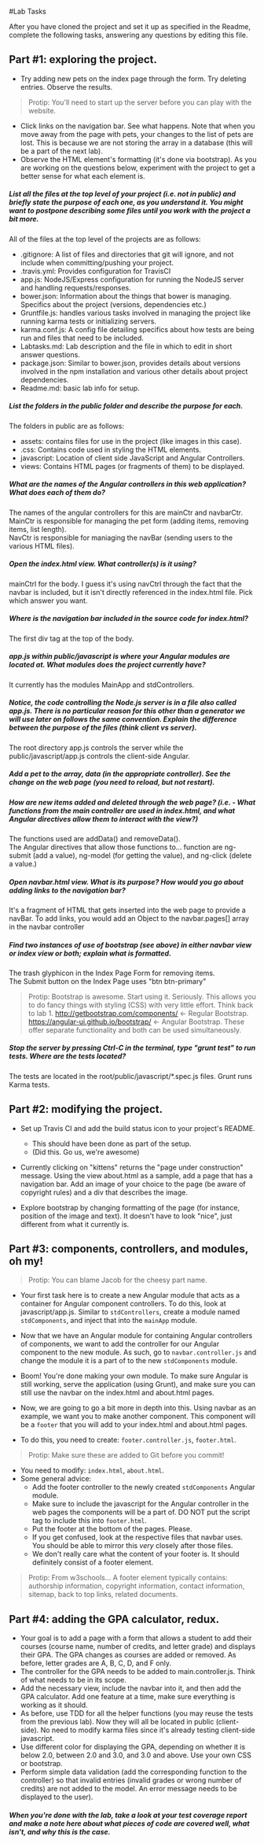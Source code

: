 #Lab Tasks

After you have cloned the project and set it up as specified in the Readme, complete the following tasks, answering any
questions by editing this file.

## Part #1: exploring the project.

- Try adding new pets on the index page through the form. Try deleting entries. Observe the results.

> Protip: You'll need to start up the server before you can play with the website.

- Click links on the navigation bar. See what happens. Note that when you move away from the page with pets, your changes to the list of pets are lost. This is because we are not storing the array in a database (this will be a part of the next lab).
- Observe the HTML element's formatting (it's done via bootstrap). As you are working on the questions below, experiment with the project to get a better sense for what each element is.

##### List all the files at the top level of your project (i.e. not in public) and briefly state the purpose of each one, as you understand it. You might want to postpone describing some files until you work with the project a bit more.

All of the files at the top level of the projects are as follows:
- .gitignore: A list of files and directories that git will ignore, and not include when committing/pushing your project.
- .travis.yml: Provides configuration for TravisCI
- app.js: NodeJS/Express configuration for running the NodeJS server and handling requests/responses.
- bower.json: Information about the things that bower is managing. Specifics about the project (versions, dependencies etc.)
- Gruntfile.js: handles various tasks involved in managing the project like running karma tests or initializing servers.
- karma.conf.js: A config file detailing specifics about how tests are being run and files that need to be included.
- Labtasks.md: Lab description and the file in which to edit in short answer questions.
- package.json: Similar to bower.json, provides details about versions involved in the npm installation and various other details about project dependencies.
- Readme.md: basic lab info for setup.

##### List the folders in the public folder and describe the purpose for each.

The folders in public are as follows:
- assets: contains files for use in the project (like images in this case).
- .css: Contains code used in styling the HTML elements.
- javascript: Location of client side JavaScript and Angular Controllers.
- views: Contains HTML pages (or fragments of them) to be displayed.

##### What are the names of the Angular controllers in this web application? What does each of them do?

The names of the angular controllers for this are mainCtr and navbarCtr.  
MainCtr is responsible for managing the pet form (adding items, removing items, list length).  
NavCtr is responsible for maniaging the navBar (sending users to the various HTML files).

##### Open the index.html view. What controller(s) is it using?

mainCtrl for the body. I guess it's using navCtrl through the fact that the navbar is included, but it isn't directly referenced in the index.html file. Pick which answer you want.

##### Where is the navigation bar included in the source code for index.html?

The first div tag at the top of the body.

##### app.js within public/javascript is where your Angular modules are located at. What modules does the project currently have?

It currently has the modules MainApp and stdControllers.

##### Notice, the code controlling the Node.js server is in a file also called app.js. There is no particular reason for this other than a generator we will use later on follows the same convention. Explain the difference between the purpose of the files (think client vs server).

The root directory app.js controls the server while the public/javascript/app.js controls the client-side Angular.

##### Add a pet to the array, data (in the appropriate controller). See the change on the web page (you need to reload, but not restart).


##### How are new items added and deleted through the web page? (i.e. - What functions from the main controller are used in index.html, and what Angular directives allow them to interact with the view?)

The functions used are addData() and removeData().  
The Angular directives that allow those functions to... function are ng-submit (add a value), ng-model (for getting the value), and ng-click (delete a value.)

##### Open navbar.html view. What is its purpose? How would you go about adding links to the navigation bar?

It's a fragment of HTML that gets inserted into the web page to provide a navBar. To add links, you would add an Object to the navbar.pages[] array in the navbar controller

##### Find two instances of use of bootstrap (see above) in either navbar view or index view or both; explain what is formatted.

The trash glyphicon in the Index Page Form for removing items.  
The Submit button on the Index Page uses "btn btn-primary"


>Protip: Bootstrap is awesome. Start using it. Seriously. This allows you to do fancy things with styling (CSS) with very little effort. Think back to lab 1. http://getbootstrap.com/components/ <- Regular Bootstrap. https://angular-ui.github.io/bootstrap/ <- Angular Bootstrap. These offer separate functionality and both can be used simultaneously.

##### Stop the server by pressing Ctrl-C in the terminal, type "grunt test" to run tests. Where are the tests located?

The tests are located in the root/public/javascript/*.spec.js files. Grunt runs Karma tests.

## Part #2: modifying the project.

- Set up Travis CI and add the build status icon to your project's README.
  - This should have been done as part of the setup.
  - (Did this. Go us, we're awesome)

- Currently clicking on "kittens" returns the "page under construction" message. Using the view about.html as a sample, add a page that has a navigation bar. Add an image of your choice to the page (be aware of copyright rules) and a div that describes the image.
- Explore bootstrap by changing formatting of the page (for instance, position of the image and text). It doesn't have to look "nice", just different from what it currently is.

## Part #3: components, controllers, and modules, oh my!

>Protip: You can blame Jacob for the cheesy part name.

- Your first task here is to create a new Angular module that acts as a container for Angular component controllers. To do this, look at javascript/app.js. Similar to `stdControllers`, create a module named `stdComponents`, and inject that into the `mainApp` module.
- Now that we have an Angular module for containing Angular controllers of components, we want to add the controller for our Angular component to the new module. As such, go to `navbar.controller.js` and change the module it is a part of to the new `stdComponents` module.
- Boom! You're done making your own module. To make sure Angular is still working, serve the application (using Grunt), and make sure you can still use the navbar on the index.html and about.html pages.

- Now, we are going to go a bit more in depth into this. Using navbar as an example, we want you to make another component. This component will be a `footer` that you will add to your index.html and about.html pages.
- To do this, you need to create: `footer.controller.js`, `footer.html`.

>Protip: Make sure these are added to Git before you commit!

- You need to modify: `index.html`, `about.html`.
- Some general advice:
  - Add the footer controller to the newly created `stdComponents` Angular module.
  - Make sure to include the javascript for the Angular controller in the web pages the components will be a part of. DO NOT put the script tag to include this into `footer.html`.
  - Put the footer at the bottom of the pages. Please.
  - If you get confused, look at the respective files that navbar uses. You should be able to mirror this _very_ closely after those files.
  - We don't really care what the content of your footer is. It should definitely consist of a footer element.

>Protip: From w3schools... A footer element typically contains: authorship information, copyright information, contact information, sitemap, back to top links, related documents.


## Part #4: adding the GPA calculator, redux.
- Your goal is to add a page with a form that allows a student to add their courses (course name, number of credits, and letter grade) and displays their GPA. The GPA changes as courses are added or removed. As before, letter grades are A, B, C, D, and F only.
- The controller for the GPA needs to be added to main.controller.js. Think of what needs to be in its scope.
- Add the necessary view, include the navbar into it, and then add the GPA calculator. Add one feature at a time, make sure everything is working as it should.
- As before, use TDD for all the helper functions (you may reuse the tests from the previous lab). Now they will all be located in public (client-side). No need to modify karma files since it's already testing client-side javascript.
- Use different color for displaying the GPA, depending on whether it is below 2.0, between 2.0 and 3.0, and 3.0 and above. Use your own CSS or bootstrap.
- Perform simple data validation (add the corresponding function to the controller) so that invalid entries (invalid grades or wrong number of credits) are not added to the model. An error message needs to be displayed to the user).

##### When you're done with the lab, take a look at your test coverage report and make a note here about what pieces of code are covered well, what isn't, and why this is the case.
